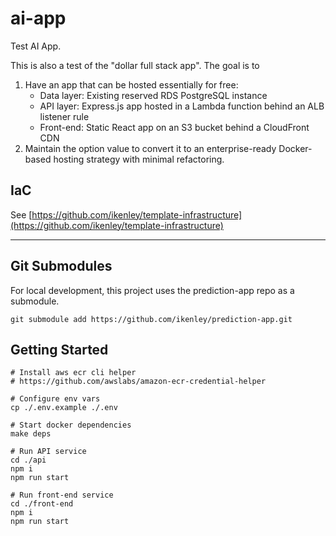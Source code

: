 # ai-app
Test AI App. 

This is also a test of the "dollar full stack app". The goal is to 
1. Have an app that can be hosted essentially for free:
    - Data layer: Existing reserved RDS PostgreSQL instance
    - API layer: Express.js app hosted in a Lambda function behind an ALB listener rule
    - Front-end: Static React app on an S3 bucket behind a CloudFront CDN
2. Maintain the option value to convert it to an enterprise-ready Docker-based hosting strategy with minimal refactoring.

## IaC

See [https://github.com/ikenley/template-infrastructure](https://github.com/ikenley/template-infrastructure)

---

## Git Submodules

For local development, this project uses the prediction-app repo as a submodule. 

```
git submodule add https://github.com/ikenley/prediction-app.git
```

## Getting Started

```
# Install aws ecr cli helper
# https://github.com/awslabs/amazon-ecr-credential-helper

# Configure env vars
cp ./.env.example ./.env

# Start docker dependencies
make deps

# Run API service
cd ./api
npm i
npm run start

# Run front-end service
cd ./front-end
npm i
npm run start
```